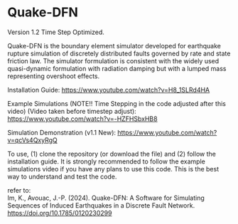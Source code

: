 # Quake-DFN

Version 1.2 Time Step Optimized. 

Quake-DFN is the boundary element simulator developed for earthquake rupture simulation of discretely distributed faults governed by rate and state friction law. The simulator formulation is consistent with the widely used quasi-dynamic formulation with radiation damping but with a lumped mass representing overshoot effects.


Installation Guide:   https://www.youtube.com/watch?v=H8_1SLRd4HA

Example Simulations (NOTE!! Time Stepping in the code adjusted after this video) (Video taken before timestep adjust):   https://www.youtube.com/watch?v=-HZFHSbxHB8

Simulation Demonstration (v1.1 New): https://www.youtube.com/watch?v=qcVs4QxyRgQ

To use, (1) clone the repository (or download the file) and (2) follow the installation guide. It is strongly recommended to follow the example simulations video if you have any plans to use this code. This is the best way to understand and test the code. 

refer to: <br />
Im, K., Avouac, J.-P. (2024). Quake-DFN: A Software for Simulating Sequences of Induced Earthquakes in a Discrete Fault Network. https://doi.org/10.1785/0120230299

